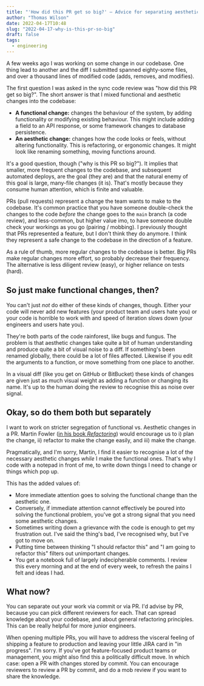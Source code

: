 ```yaml
---
title: "'How did this PR get so big?' – Advice for separating aesthetic and functional changes in code"
author: "Thomas Wilson"
date: 2022-04-17T10:48
slug: "2022-04-17-why-is-this-pr-so-big"
draft: false
tags:
  - engineering
---
```


A few weeks ago I was working on some change in our codebase.  One thing lead to another and the diff I submitted spanned eighty-some files, and over a thousand lines of modified code (adds, removes, and modifies).  

The first question I was asked in the sync code review was "how did this PR get so big?".  The short answer is that I mixed functional and aesthetic changes into the codebase:

- **A functional change:** changes the behaviour of the system, by adding functionality or modifying existing behaviour.  This might include adding a field to an API response, or some framework changes to database persistence.  
- **An aesthetic change:** changes how the code looks or feels, without altering functionality.  This is refactoring, or ergonomic changes.  It might look like renaming something, moving functions around.

It's a good question, though ("why is this PR so big?").  It implies that smaller, more frequent changes to the codebase, and subsequent automated deploys, are the goal (they are) and that  the natural enemy of this goal is large, many-file changes (it is).  That's mostly because they consume human attention, which is finite and valuable.

PRs (pull requests) represent a change the team wants to make to the codebase.  It's common practice that you have someone double-check the changes to the code _before_ the change goes to the `main` branch (a code review), and less-common, but higher value imo, to have someone double check your workings as you go (pairing / mobbing).  I previously thought that PRs represented a feature, but I don't think they do anymore.  I think they represent a safe change to the codebase in the direction of a feature.

As a rule of thumb, more regular changes to the codebase is better.  Big PRs make regular changes more effort, so probably decrease their frequency.  The alternative is less diligent review (easy), or higher reliance on tests (hard).

## So just make functional changes, then?

You can't just _not_ do either of these kinds of changes, though.  Either your code will never add new features (your product team and users hate you) or your code is horrible to work with and speed of iteration slows down (your engineers and users hate you).  

They're both parts of the code rainforest, like bugs and fungus.  The problem is that aesthetic changes take quite a bit of human understanding and produce quite a bit of visual noise to a diff.  If something's been renamed globally, there could be a lot of files affected.  Likewise if you edit the arguments to a function, or move something from one place to another.

In a visual diff (like you get on GitHub or BitBucket) these kinds of changes are given just as much visual weight as adding a function or changing its name.  It's up to the human doing the review to recognise this as noise over signal.

## Okay, so do them both but separately

I want to work on stricter segregation of functional vs. Aesthetic changes in a PR.  Martin Fowler ([in his book *Refactoring*](https://martinfowler.com/books/refactoring.html)) would encourage us to i) plan the change, ii) refactor to make the change easily, and iii) make the change.  

Pragmatically, and I'm sorry, Martin, I find it easier to recognise a lot of the necessary aesthetic changes _while_ I make the functional ones.  That's why I code with a notepad in front of me, to write down things I need to change or things which pop up.

This has the added values of:

- More immediate attention goes to solving the functional change than the aesthetic one.  
- Conversely, if immediate attention cannot effectively be poured into solving the functional problem, you've got a strong signal that you need some aesthetic changes.
- Sometimes writing down a grievance with the code is enough to get my frustration out.  I've said the thing's bad, I've recognised why, but I've got to move on.
- Putting time between thinking "I should refactor this" and "I am going to refactor this" filters out unimportant changes.
- You get a notebook full of largely indecipherable comments.  I review this every morning and at the end of every week, to refresh the pains I felt and ideas I had.  


## What now?

You can separate out your work via commit or via PR.  I'd advise by PR, because you can pick different reviewers for each.  That can spread knowledge about your codebase, and about general refactoring principles.  This can be really helpful for more junior engineers.

When opening multiple PRs, you will have to address the visceral feeling of shipping a feature to production and leaving your little JIRA card in "in progress".  I'm sorry.  If you've got feature-focused product teams or management, you might also find this a politically difficult move.  In which case: open a PR with changes stored by commit.  You can encourage reviewers to review a PR by commit, and do a mob review if you want to share the knowledge.





